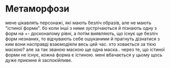 # Метаморфози

мене цікавлять персонажі, які мають безліч образів, але не мають "істиної форми". бо коли інші з ними зустрічаються й пізнають одну з форм на +- досконалому рівні, а потім виявляють, що існує ще безліч форм незнаних, то відчувають себе ошуканими й прагнуть дізнатися з ким вони насправді взаємодіяли весь цей час. хто ховається за тією маскою? але за так званою маскою ще одна маска.. через те, що істиної форми не існує, кожна форма є істиною. мені вбачається у цьому щось дуже приємне й заспокійливе. 